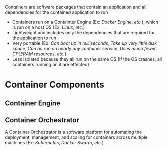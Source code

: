 Containers are software packages that contain an application and all dependencies for the contained application to run

* Containers run on a Containter Engine (Ex: *Docker Engine*, *etc.*), which is run on a host OS (Ex: *Linux*, *etc.*)
* Lightweight and includes only the dependencies that are required for the application to run
* Very portable (Ex: *Can boot up in milliseconds*, *Take up very little disk space*, *Can be run on nearly any container service*, *Uses much fewer CPU/RAM resources*, *etc.*)
* Less isolated because they all run on the same OS (If the OS crashes, all containers running on it are effected)

# Container Components

## Container Engine

## Container Orchestrator 

A Container Orchestrator is a software platform for automating the deployment, management, and scaling for containers across multiple machines (Ex: *Kubernetes*, *Docker Swarm*, *etc.*)

